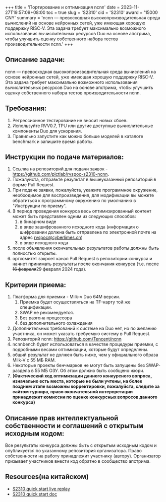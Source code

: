 +++
title = 'Портирование и оптимизация ncnn'
date = 2023-11-27T19:57:09+08:00
toc = true
slug = 'S2310'
cid = 'S2310'
award = '15000 CNY'
summary = 'ncnn — превосходная высокопроизводительная среда вычислений на основе нейронных сетей, уже имеющая хорошую поддержку RISC-V. Эта задача требует максимально возможного использования вычислительных ресурсов Duo на основе апстрима, чтобы улучшить оценку собственного набора тестов производительности ncnn.'
+++

## Описание задачи:

ncnn — превосходная высокопроизводительная среда вычислений на основе нейронных сетей, уже имеющая хорошую поддержку RISC-V. Эта задача требует максимально возможного использования вычислительных ресурсов Duo на основе апстрима, чтобы улучшить оценку собственного набора тестов производительности ncnn.

## Требования:

1. Регрессионное тестирование не вносит новых сбоев.
2. Используйте RVV0.7, TPU или другие доступные вычислительные компоненты Duo для ускорения.
3. Правильно запустите как можно больше моделей в каталоге benchmark и запишите время работы.

## Инструкции по подаче материалов:

1. Ссылка на репозиторий для подачи заявок - https://github.com/plctlab/rvspoc-s2310-ncnn.
2. Пожалуйста, отправьте результат в вышеуказанный репозиторий в форме Pull Request.
3. При подаче заявки, пожалуйста, укажите программное окружение, необходимое для воспроизведения, для модификации вы можете обратиться к программному окружению по умолчанию в "Инструкции по приему".
4. В период проведения конкурса весь оптимизированный контент может быть представлен одним из следующих способов:
    1. в бинарном виде
    2. в виде зашифрованного исходного кода (информация о шифровании должна быть отправлена по электронной почте на адрес rvspoc@cyberlimes.cn)
    3. в виде исходного кода
5. после объявления окончательных результатов работы должны быть полностью открыты.
6. оргкомитет закроет канал Pull Request в репозитории конкурса и начнет принимать результаты после окончания конкурса (т.е. после ~~16 февраля~~29 февраля 2024 года).

## Критерии приема:

1. Платформа для приемки - Milk-v Duo 64M версии.
    1. Приемка будет осуществляться на TF-карту той же спецификации.
    2. SWAP не рекомендуется.
    3. Без разгона процессора
    4. без дополнительного охлаждения 
2. Дополнительных требований к системе на Duo нет, но по желанию участника, он может указать требуемую систему в Pull Request.
3. Репозиторий ncnn: https://github.com/Tencent/ncnn
4. ncnnbench будет использоваться в качестве процедуры приемки, с подробными весами оптимизации, которые будут определены.
5. общий результат не должен быть ниже, чем у официального образа Milk-V с 55 МБ RAM.
6. Некоторые проекты бенчмарков не могут быть запущены без SWAP-раздела в 55 МБ ОЗУ. Об этом должно быть сообщено жюри.
7. **(Фактический ход оптимизации данного конкурсного вопроса, изначально есть места, которые не были учтены, на более позднем этапе возможны корректировки, пожалуйста, следите за сайтом турнира, право окончательной интерпретации принадлежит комиссии по оценке конкурсных вопросов данного конкурса)**

## Описание прав интеллектуальной собственности и соглашений с открытым исходным кодом:

Все результаты конкурса должны быть с открытым исходным кодом и опубликуется по указанному репозитория организатора. Право собственности на работу принадлежит участнику (автору). Организатор призывает участников внести код обратно в сообщество апстрима.

## Resources(на китайском)

- [S2310 quick start live replay](https://www.bilibili.com/video/BV1Ce411b7PT/)
- [S2310 quick start doc](https://github.com/plctlab/rvspoc/blob/main/Docs/S2310/S2310.md)

